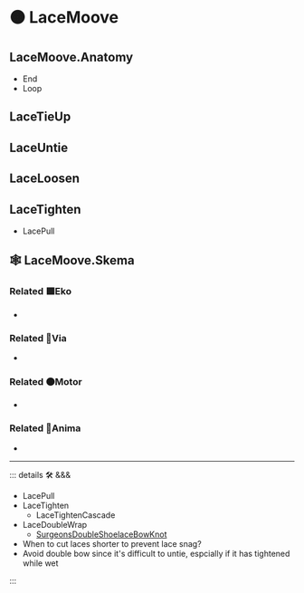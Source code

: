 # 🟠 <motor>LaceMoove</motor>

## LaceMoove.Anatomy

- End
- Loop

## LaceTieUp

## LaceUntie

## LaceLoosen

## LaceTighten

- LacePull

## 🕸 LaceMoove.Skema

### Related 🟩<ekos>Eko</ekos>

-

### Related 🔻<via>Via</via>

-

### Related 🟠<motor>Motor</motor>

-

### Related 💜<anima>Anima</anima>

-

---

<!-- =================================================== -->
<!-- =================================================== -->
<!-- =================================================== -->
<!-- =================================================== -->
<!-- =================================================== -->
::: details 🛠 <dev>&&&</dev>

- LacePull
- LaceTighten
    - LaceTightenCascade
- LaceDoubleWrap
    - [SurgeonsDoubleShoelaceBowKnot](https://www.animatedknots.com/shoelace-bow-knot-surgeons)
- When to cut laces shorter to prevent lace snag?
- Avoid double bow since it's difficult to untie, espcially if it has tightened while wet

:::
